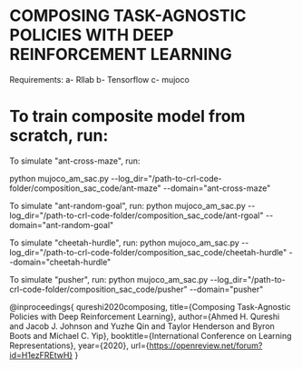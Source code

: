 # COMPOSING TASK-AGNOSTIC POLICIES WITH DEEP REINFORCEMENT LEARNING


Requirements:
a- Rllab
b- Tensorflow
c- mujoco


# To train composite model from scratch, run:

To simulate "ant-cross-maze", run:

python mujoco_am_sac.py --log_dir="/path-to-crl-code-folder/composition_sac_code/ant-maze" --domain="ant-cross-maze"

To simulate "ant-random-goal", run:
python mujoco_am_sac.py --log_dir="/path-to-crl-code-folder/composition_sac_code/ant-rgoal" --domain="ant-random-goal"

To simulate "cheetah-hurdle", run:
python mujoco_am_sac.py --log_dir="/path-to-crl-code-folder/composition_sac_code/cheetah-hurdle" --domain="cheetah-hurdle"

To simulate "pusher", run:
 python mujoco_am_sac.py --log_dir="/path-to-crl-code-folder/composition_sac_code/pusher" --domain="pusher"
 
 
 
 @inproceedings{
qureshi2020composing,
title={Composing Task-Agnostic Policies with Deep Reinforcement Learning},
author={Ahmed H. Qureshi and Jacob J. Johnson and Yuzhe Qin and Taylor Henderson and Byron Boots and Michael C. Yip},
booktitle={International Conference on Learning Representations},
year={2020},
url={https://openreview.net/forum?id=H1ezFREtwH}
}
